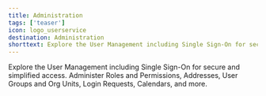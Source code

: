 ```yaml
---
title: Administration 
tags: ['teaser']
icon: logo_userservice
destination: Administration
shorttext: Explore the User Management including Single Sign-On for secure and simplified access. Administer Roles and Permissions, Addresses, User Groups and Org Units, Login Requests, Calendars, and more.
---
```

Explore the User Management including Single Sign-On for secure and simplified access. Administer Roles and Permissions, Addresses, User Groups and Org Units, Login Requests, Calendars, and more.